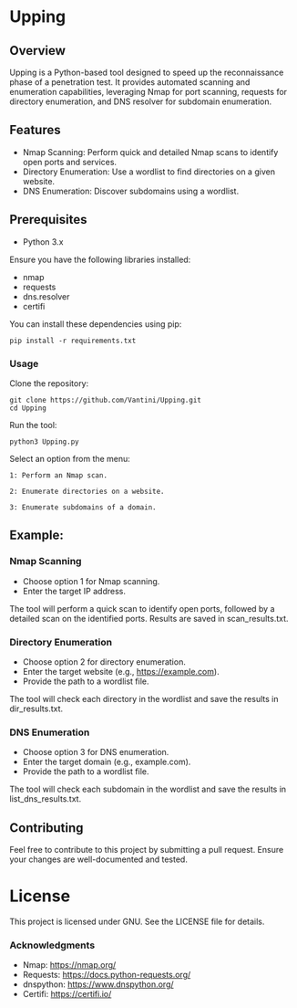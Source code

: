 # Upping
## Overview
Upping is a Python-based tool designed to speed up the reconnaissance phase of a penetration test. It provides automated scanning and enumeration capabilities, leveraging Nmap for port scanning, requests for directory enumeration, and DNS resolver for subdomain enumeration.

## Features
  - Nmap Scanning: Perform quick and detailed Nmap scans to identify open ports and services.
  - Directory Enumeration: Use a wordlist to find directories on a given website.
  - DNS Enumeration: Discover subdomains using a wordlist.

## Prerequisites
  - Python 3.x
    
  Ensure you have the following libraries installed:
  - nmap
  - requests
  - dns.resolver
  - certifi

You can install these dependencies using pip:

` pip install -r requirements.txt `

### Usage

  Clone the repository:

```
git clone https://github.com/Vantini/Upping.git
cd Upping
```
Run the tool:

` python3 Upping.py `

Select an option from the menu:
    
    1: Perform an Nmap scan.
    
    2: Enumerate directories on a website. 
  
    3: Enumerate subdomains of a domain. 
  
 
## Example:
### Nmap Scanning
  - Choose option 1 for Nmap scanning.
  - Enter the target IP address.
  
The tool will perform a quick scan to identify open ports, followed by a detailed scan on the identified ports.
Results are saved in scan_results.txt.

### Directory Enumeration
- Choose option 2 for directory enumeration.
- Enter the target website (e.g., https://example.com).
- Provide the path to a wordlist file.

The tool will check each directory in the wordlist and save the results in dir_results.txt.

### DNS Enumeration
  - Choose option 3 for DNS enumeration.
  - Enter the target domain (e.g., example.com).
  - Provide the path to a wordlist file.

The tool will check each subdomain in the wordlist and save the results in list_dns_results.txt.

## Contributing
  Feel free to contribute to this project by submitting a pull request. Ensure your changes are well-documented and tested.

# License
This project is licensed under GNU. See the LICENSE file for details.

### Acknowledgments
  - Nmap: https://nmap.org/
  - Requests: https://docs.python-requests.org/
  - dnspython: https://www.dnspython.org/
  - Certifi: https://certifi.io/
